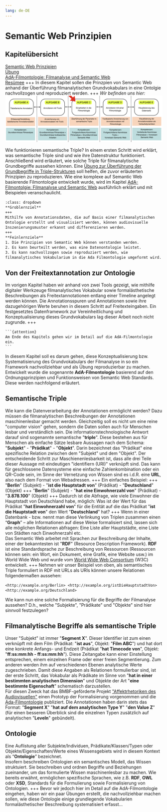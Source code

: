 ```yaml
---
lang: de-DE
---
```

# Semantic Web Prinzipien

## Kapitelübersicht
[Semantic Web Prinzipien](Aufgabe_C) <br>
[Übung](Aufgabe_C_UK-1) <br>
[AdA-Filmontologie: Filmanalyse und Semantic Web](Aufgabe_C_UK-2) <br>
[Resümee](Aufgabe_C_UK-3)
+++
In diesem Kapitel sollen die Prinzpien von Semantic Web anhand der Überführung filmanalytischen Grundvokabulars in eine Ontolgie nachvollzogen und reproduziert werden.
+++
*Wir befinden uns hier:*
![Aufgabe 3](../assets/Aufgabenstruktur-03.png)

Wie funktionieren semantische Triple? In einem ersten Schritt wird erklärt, was semantische Triple sind und wie ihre Datenstruktur funktioniert. Anschließend wird erläutert, wie solche Triple für filmanalytische Grundbegriffe aussehen können. Eine [Übung zur Überführung der Grundbegriffe in Triple-Strukturen](Aufgabe_C_UK-1) soll helfen, die zuvor erläuterten Prinzipien zu reproduzieren. Wie eine komplexe auf Semantic Web basierende Filmontologie entwickelt wurde, wird im Kapitel [AdA-Filmontolgie: Filmanalyse und Semantic Web](Aufgabe_C_UK-2) ausführlich erklärt und mit Beispielen veranschaulicht. 

```{admonition} GROB- UND FEINLERNZIELE
:class: dropdown
**Groblernziel**
+++
Mithilfe von Annotationsdaten, die auf Basis einer filmanalytischen Ontologie erstellt und visualisiert werden, können audiovisuelle Inszenierungsmuster erkannt und differenzieren werden.
+++
**Feinlernziele**
1. Die Prinzipien von Semantic Web können verstanden werden.
2. Es kann beurteilt werden, was eine Datenontologie leistet.
3. Es kann nachvollzogen sowie reproduziert werden, wie filmanalytisches Vokabularium in die Ada Filmontologie umgeformt wird.
```

## Von der Freitextannotation zur Ontologie

Im vorigen Kapitel haben wir anhand von zwei Tools gezeigt, wie mithilfe digitaler Werkzeuge filmanalytisches Vokabular sowie formalästhetische Beschreibungen als Freitextannotationen entlang einer Timeline angelegt werden können. Die Annotationsspuren und Annotationen sowie ihre dazugehörigen Werte beruhen in diesem Schritt auf Freitexteingaben. Ein festgesetztes Datenframework zur Vereinheitlichung und Konzeptualisierung dieses Grundvokabulars lag dieser Arbeit noch nicht zugrunde.
+++
````{margin}
```{attention}
Am Ende des Kapitels gehen wir im Detail auf die AdA-Filmontologie ein.
```
````
In diesem Kapitel soll es darum gehen, diese Konzeptualisierung bzw. Systematisierung des Grundvokabulars der Filmanalyse in so ein Framework nachvollziehbar und als Übung reproduzierbar zu machen. Entwickelt wurde die sogenannte **AdA-Filmontologie** basierend auf den Ordnungsprinzipien und Funktionsweisen von Semantic Web Standards. Diese werden nachfolgend erläutert.

## Semantische Triple

Wie kann die Datenverarbeitung der Annotationen ermöglicht werden? Dazu müssen die filmanalytischen Beschreibungen der Annotationen maschinenlesbar gemacht werden. Gleichzeitig soll es nicht um eine reine "computer vision" gehen, sondern die Daten sollen auch für Menschen lesbar und verständlich sein. Die informationstechnologische Antwort darauf sind sogenannte semantische "**triple**". Diese bestehen aus für Menschen als einfache Sätze lesbare Aussagen nach dem Schema: "**Subjekt**" - "**Prädikat**" - "**Objekt**". Darin bezeichnet das "Prädikat" eine spezifische Relation zwischen dem "Subjekt" und dem "Objekt". Der entscheidende Schritt zur Maschienenlesbarkeit ist, dass alle drei Teile dieser Aussage mit eindeutigen "identifiern (URI)" verknüpft sind. Das kann für geschlossene Datensysteme eine einfache Zahlenkombination oder ein QR-Code sein, im Sinne der Vernetzung von Wissen sind es i.d.R. eine **URL**, also nach dem Format von Webadressen.
+++
Ein einfaches Beispiel:
+++
"**Berlin**" (Subjekt) - "**ist die Hauptstadt von**" (Prädikat) - "**Deutschland**" (Objekt)
+++
"**Berlin**" (Subjekt) - "**hat eine Einwohnerzahl von**" (Prädikat) - "**3.878.100**" (Objekt)
+++
Dadurch ist die Abfrage, wie viele Einwohner die Hauptstadt von Deutschland habe, möglich: Was ist der Wert für das Prädikat "**hat Einwohnerzahl von**" für die Entität auf die das Prädikat "**ist die Hauptstadt von**" den Wert "**Deutschland**" hat?
+++
Wenn in einer Datenbank - bzw. nennt man diese Verlinkung von Triplen zusammen einen “**Graph**” – alle Informationen auf diese Weise formalisiert sind, lassen sich alle möglichen Relationen abfragen: Eine Liste aller Hauptstädte, eine Liste von Städten nach Einwohnerzahl etc. <br>
Das Semantic Web arbeitet mit Sprachen zur Beschreibung der Inhalte, einer der bekanntesten ist "**RDF**" (Resource Description Framework). **RDF** ist eine Standardsprache zur Beschreibung von Ressourcen (Ressourcen können sein: ein Wort, ein Dokument, eine Grafik, eine Website usw.) im World Wide Web und wurde vom [World Wide Web Consortium](https://www.w3.org/) (W3C) entwickelt.
+++
Nehmen wir unser Beispiel von oben, als semantisches Triple formuliert in RDF mit URLs als URIs können unsere Relationen folgendermaßen aussehen:

```none
<http://example.org/Berlin> <http://example.org/istDieHauptstadtVon> <http://example.org/Deutschland>
```
Wie kann nun eine solche Formalisierung für die Begriffe der Filmanalyse aussehen? D.h., welche "Subjekte", "Prädikate" und "Objekte" sind hier sinnvoll festzulegen?

## Filmanalytische Begriffe als semantische Triple

Unser "Subjekt" ist immer "**Segment X**". Dieser Identifier ist zum einen verknüpft mit dem Film (Prädikat: "**ist aus**", Objekt: "**Film ABC**") und hat dort eine konkrete Anfangs- und Endzeit (Prädikat "**hat Timecode von**", Objekt: "**ff:ss:mm:hh - ff:ss:mm:hh**"). Diese Zeitangabe kann einer Einstellung entsprechen, einem einzelnen Frame oder einer freien Segmentierung. Zum anderen werden ihm auf verschiedenen Ebenen analytische Werte zugeschrieben. Damit diese Angaben als Relationen formulierbar sind, ist der erste Schritt, das Vokabular als Prädikate im Sinne von "**hat in einer bestimmten analytischen Dimension**" und Objekte der Art "**eine bestimmte Eigenschaft**" schematisch darzustellen.  
Für diesen Zweck hat das BMBF-geförderte Projekt ["Affektrhetoriken des Audiovisuellen"](https://www.ada.cinepoetics.fu-berlin.de/) einen Prototyp der Formalisierung vorgenommen und die [Ada-Filmontologie](https://www.ada.cinepoetics.fu-berlin.de/ada-toolkit/index.html) publiziert. Die Annotationen haben darin stets das Format: "**Segment X**" "**hat auf dem analytischen Type Y**" "**den Value Z**" (für einen besseren Überblick sind die einzelnen Typen zusätzlich auf analytischen "**Leveln**" gebündelt).

## Ontologie 

Eine Auflistung aller Subjekte/Individuen, Prädikate/Klassen/Typen oder Objekte/Eigenschaften/Werte eines Wissensgebiets wird in diesem Kontext als “**Ontologie**” bezeichnet. <br>
Insofern beschreiben Ontologien ein semantisches Modell, das Wissen struktuiert. Sie beschreiben und ordnen Begriffe und Beziehungen zueinander, um das formulierte Wissen maschinenlesbar zu machen. Wie bereits erwähnt, ermöglichen spezifische Sprachen, wie z.B. **RDF**, **OWL** oder **XSD**, Standards für die Formulierung sowie Formalisierung von Ontologien.
+++
Bevor wir jedoch hier im Detail auf die AdA-Filmontologie eingehen, haben wir ein paar Übungen erstellt, die nachvollziehbar machen sollen, wie diese Ontologie einige grundlegende Vokabularien formalästhetischer Beschreibung systematisiert erfasst...
